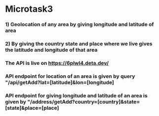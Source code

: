 # Microtask3
### 1) Geolocation of any area by giving longitude and latitude of area
### 2) By giving the country state and place where we live gives the latitude and longitude of that area
### The API is live on https://6plwl4.deta.dev/
### API endpoint for location of an area is given by query "/api/getAdd?lat=[latitude]&lon=[longitude]
### API endpoint for giving longitude and latitude of an area is given by "/address/getAdd?country=[country]&state=[state]&place=[place]


